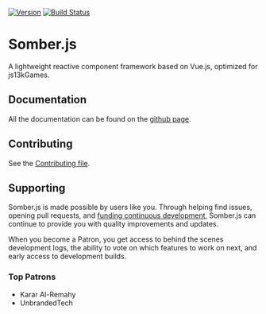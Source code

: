 [![Version](https://badge.fury.io/js/somber.svg)](https://badge.fury.io/js/somber)
[![Build Status](https://github.com/straker/somber/actions/workflows/tests.yml/badge.svg)](https://github.com/straker/somber/actions)

# Somber.js

A lightweight reactive component framework based on Vue.js, optimized for js13kGames. 

## Documentation

All the documentation can be found on the [github page](https://straker.github.io/somber/).

## Contributing

See the [Contributing file](CONTRIBUTING.md).

## Supporting

Somber.js is made possible by users like you. Through helping find issues, opening pull requests, and [funding continuous development](https://www.patreon.com/straker), Somber.js can continue to provide you with quality improvements and updates.

When you become a Patron, you get access to behind the scenes development logs, the ability to vote on which features to work on next, and early access to development builds. 

### Top Patrons

- Karar Al-Remahy
- UnbrandedTech

